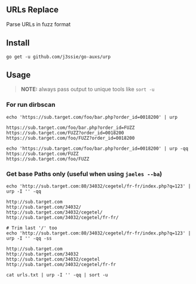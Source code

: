 ## URLs Replace

Parse URLs in fuzz format

## Install

```
go get -u github.com/j3ssie/go-auxs/urp
```

## Usage

> **NOTE:** always pass output to unique tools like `sort -u`

### For run dirbscan

```shell
echo 'https://sub.target.com/foo/bar.php?order_id=0018200' | urp

https://sub.target.com/foo/bar.php?order_id=FUZZ
https://sub.target.com/FUZZ?order_id=0018200
https://sub.target.com/foo/FUZZ?order_id=0018200

echo 'https://sub.target.com/foo/bar.php?order_id=0018200' | urp -qq
https://sub.target.com/FUZZ
https://sub.target.com/foo/FUZZ

```

### Get base Paths only (useful when using `jaeles --ba`)

```shell
echo 'http://sub.target.com:80/34032/cegetel/fr-fr/index.php?q=123' | urp -I '' -qq

http://sub.target.com
http://sub.target.com/34032/
http://sub.target.com/34032/cegetel/
http://sub.target.com/34032/cegetel/fr-fr/

# Trim last '/' too
echo 'http://sub.target.com:80/34032/cegetel/fr-fr/index.php?q=123' | urp -I '' -qq -ss

http://sub.target.com
http://sub.target.com/34032
http://sub.target.com/34032/cegetel
http://sub.target.com/34032/cegetel/fr-fr

cat urls.txt | urp -I '' -qq | sort -u

```
